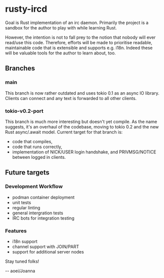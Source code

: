 # rusty-ircd
Goal is Rust implementation of an irc daemon. Primarily the project is a sandbox for the author to play with while learning Rust.

However, the intention is not to fall prey to the notion that nobody will ever read/use this code.
Therefore, efforts will be made to prioritise readable, maintainable code that is extensible and supports e.g. i18n.
Indeed these will be valuable tools for the author to learn about, too.

## Branches
### main
This branch is now rather outdated and uses tokio 0.1 as an async IO library.
Clients can connect and any text is forwarded to all other clients.

### tokio-v0.2-port
This branch is much more interesting but doesn't yet compile.
As the name suggests, it's an overhaul of the codebase, moving to tokio 0.2 and the new Rust async/.await model.
Current target for that branch is:
* code that compiles,
* code that runs correctly,
* implementation of NICK/USER login handshake, and PRIVMSG/NOTICE between logged in clients.

## Future targets
### Development Workflow
* podman container deployment
* unit tests
* regular linting
* general intergration tests
* IRC bots for integration testing

### Features
* i18n support
* channel support with JOIN/PART
* support for additional server nodes

Stay tuned folks!

-- aoei/Joanna
